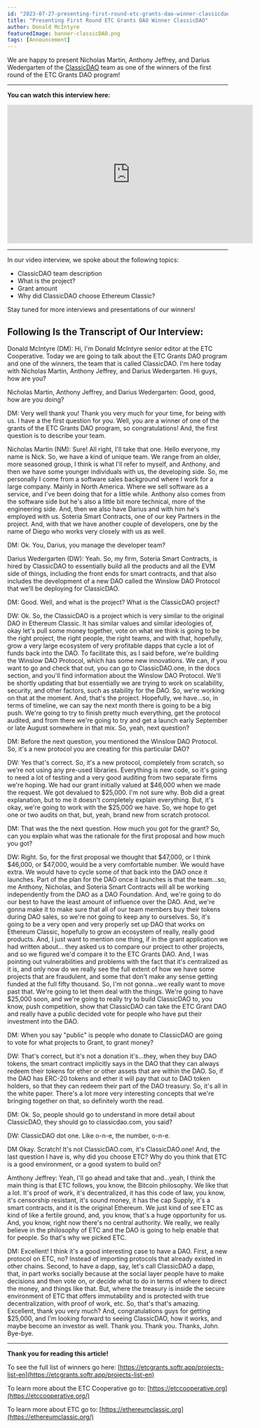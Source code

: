```yaml
---
id: "2023-07-27-presenting-first-round-etc-grants-dao-winner-classicdao-en"
title: "Presenting First Round ETC Grants DAO Winner ClassicDAO"
author: Donald McIntyre
featuredImage: banner-classicDAO.png
tags: [Announcement]
---
```


We are happy to present Nicholas Martin, Anthony Jeffrey, and Darius Wedergarten of the [ClassicDAO](https://classicdao.one/) team as one of the winners of the first round of the ETC Grants DAO program!

---

**You can watch this interview here:**

<iframe width="560" height="315" src="https://www.youtube.com/embed/tEGw34nMUZQ" title="YouTube video player" frameborder="0" allow="accelerometer; autoplay; clipboard-write; encrypted-media; gyroscope; picture-in-picture; web-share" allowfullscreen></iframe>

---

In our video interview, we spoke about the following topics:

- ClassicDAO team description
- What is the project?
- Grant amount
- Why did ClassicDAO choose Ethereum Classic?

Stay tuned for more interviews and presentations of our winners!

## Following Is the Transcript of Our Interview:

Donald McIntyre (DM): Hi, I'm Donald McIntyre senior editor at the ETC Cooperative. Today we are going to talk about the ETC Grants DAO program and one of the winners, the team that is called ClassicDAO. I'm here today with Nicholas Martin, Anthony Jeffrey, and Darius Wedergarten. Hi guys, how are you?

Nicholas Martin, Anthony Jeffrey, and Darius Wedergarten: Good, good, how are you doing? 

DM: Very well thank you! Thank you very much for your time, for being with us. I have a the first question for you. Well, you are a winner of one of the grants of the ETC Grants DAO program, so congratulations! And, the first question is to describe your team.

Nicholas Martin (NM): Sure! All right, I'll take that one. Hello everyone, my name is Nick. So, we have a kind of unique team. We range from an older, more seasoned group, I think is what I'll refer to myself, and Anthony, and then we have some younger individuals with us, the developing side. So, me personally I come from a software sales background where I work for a large company. Mainly in North America. Where we sell software as a service, and I've been doing that for a little while. Anthony also comes from the software side but he's also a little bit more technical, more of the engineering side. And, then we also have Darius and with him he's employed with us. Soteria Smart Contracts, one of our key Partners in the project. And, with that we have another couple of developers, one by the name of Diego who works very closely with us as well.

DM: Ok. You, Darius, you manage the developer team?

Darius Wedergarten (DW): Yeah. So, my firm, Soteria Smart Contracts, is hired by ClassicDAO to essentially build all the products and all the EVM side of things, including the front ends for smart contracts, and that also includes the development of a new DAO called the Winslow DAO Protocol that we'll be deploying for ClassicDAO. 

DM: Good. Well, and what is the project? What is the ClassicDAO project?

DW: Ok. So, the ClassicDAO is a project which is very similar to the original DAO in Ethereum Classic. It has similar values and similar ideologies of, okay let's pull some money together, vote on what we think is going to be the right project, the right people, the right teams, and with that, hopefully, grow a very large ecosystem of very profitable dapps that cycle a lot of funds back into the DAO. To facilitate this, as I said before, we're building the Winslow DAO Protocol, which has some new innovations. We can, if you want to go and check that out, you can go to ClassicDAO.one, in the docs section, and you'll find information about the Winslow DAO Protocol. We'll be shortly updating that but essentially we are trying to work on scalability, security, and other factors, such as stability for the DAO. So, we're working on that at the moment. And, that's the project. Hopefully, we have...so, in terms of timeline, we can say the next month there is going to be a big push. We're going to try to finish pretty much everything, get the protocol audited, and from there we're going to try and get a launch early September or late August somewhere in that mix. So, yeah, next question? 

DM: Before the next question, you mentioned the Winslow DAO Protocol. So, it's a new protocol you are creating for this particular DAO?

DW: Yes that's correct. So, it's a new protocol, completely from scratch, so we're not using any pre-used libraries. Everything is new code, so it's going to need a lot of testing and a very good auditing from two separate firms we're hoping. We had our grant initially valued at $46,000 when we made the request. We got devalued to $25,000. I'm not sure why. Bob did a great explanation, but to me it doesn't completely explain everything. But, it's okay, we're going to work with the $25,000 we have. So, we hope to get one or two audits on that, but, yeah, brand new from scratch protocol.

DM: That was the the next question. How much you got for the grant? So, can you explain what was the rationale for the first proposal and how much you got?

DW: Right. So, for the first proposal we thought that $47,000, or I think $46,000, or $47,000, would be a very comfortable number. We would have extra. We would have to cycle some of that back into the DAO once it launches. Part of the plan for the DAO once it launches is that the team...so, me Anthony, Nicholas, and Soteria Smart Contracts will all be working independently from the DAO as a DAO Foundation. And, we're going to do our best to have the least amount of influence over the DAO. And, we're gonna make it to make sure that all of our team members buy their tokens during DAO sales, so we're not going to keep any to ourselves. So, it's going to be a very open and very properly set up DAO that works on Ethereum Classic, hopefully to grow an ecosystem of really, really good products. And, I just want to mention one thing, if in the grant application we had written about... they asked us to compare our project to other projects, and so we figured we'd compare it to the ETC Grants DAO. And, I was pointing out vulnerabilities and problems with the fact that it's centralized as it is, and only now do we really see the full extent of how we have some projects that are fraudulent, and some that don't make any sense getting funded at the full fifty thousand. So, I'm not gonna...we really want to move past that. We're going to let them deal with the things. We're going to have $25,000 soon, and we're going to really try to build ClassicDAO to, you know, push competition, show that ClassicDAO can take the ETC Grant DAO and really have a public decided vote for people who have put their investment into the DAO.

DM: When you say "public" is people who donate to ClassicDAO are going to vote for what projects to Grant, to grant money? 

DW: That's correct, but it's not a donation it's...they, when they buy DAO tokens, the smart contract implicitly says in the DAO that they can always redeem their tokens for ether or other assets that are within the DAO. So, if the DAO has ERC-20 tokens and ether it will pay that out to DAO token holders, so that they can redeem their part of the DAO treasury. So, it's all in the white paper. There's a lot more very interesting concepts that we're bringing together on that, so definitely worth the read.

DM: Ok. So, people should go to understand in more detail about ClassicDAO, they should go to classicdao.com, you said? 

DW: ClassicDAO dot one. Like o-n-e, the number, o-n-e.

DM Okay. Scratch! It's not ClassicDAO.com, it's ClassicDAO.one! And, the last question I have is, why did you choose ETC? Why do you think that ETC is a good environment, or a good system to build on?

Amthony Jeffrey: Yeah, I'll go ahead and take that and...yeah, I think the main thing is that ETC follows, you know, the Bitcoin philosophy. We like that a lot. It's proof of work, it's decentralized, it has this code of law, you know, it's censorship resistant, it's sound money, it has the cap Supply, it's a smart contracts, and it is the original Ethereum. We just kind of see ETC as kind of like a fertile ground, and, you know, that's a huge opportunity for us. And, you know, right now there's no central authority. We really, we really believe in the philosophy of ETC and the DAO is going to help enable that for people. So that's why we picked ETC. 

DM: Excellent! I think it's a good interesting case to have a DAO. First, a new protocol on ETC, no? Instead of importing protocols that already existed in other chains. Second, to have a dapp, say, let's call ClassicDAO a dapp, that, in part works socially because at the social layer people have to make decisions and then vote on, or decide what to do in terms of where to direct the money, and things like that. But, where the treasury is inside the secure environment of ETC that offers immutability and is protected with true decentralization, with proof of work, etc. So, that's that's amazing. Excellent, thank you very much? And, congratulations guys for getting $25,000, and I'm looking forward to seeing ClassicDAO, how it works, and maybe become an investor as well. Thank you. Thank you. Thanks, John. Bye-bye.

---

**Thank you for reading this article!**

To see the full list of winners go here: [https://etcgrants.softr.app/projects-list-en](https://etcgrants.softr.app/projects-list-en)

To learn more about the ETC Cooperative go to:  [https://etccooperative.org](https://etccooperative.org/)

To learn more about ETC go to:  [https://ethereumclassic.org](https://ethereumclassic.org/)
